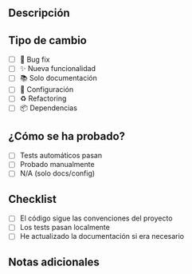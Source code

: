 ## Descripción

<!-- ¿Qué cambia este PR? -->

## Tipo de cambio

- [ ] 🐛 Bug fix
- [ ] ✨ Nueva funcionalidad
- [ ] 📚 Solo documentación
- [ ] 🔧 Configuración
- [ ] ♻️ Refactoring
- [ ] 📦 Dependencias

## ¿Cómo se ha probado?

<!-- Marca lo que aplique -->

- [ ] Tests automáticos pasan
- [ ] Probado manualmente
- [ ] N/A (solo docs/config)

## Checklist

- [ ] El código sigue las convenciones del proyecto
- [ ] Los tests pasan localmente
- [ ] He actualizado la documentación si era necesario

## Notas adicionales

<!-- Algo más que debamos saber? -->